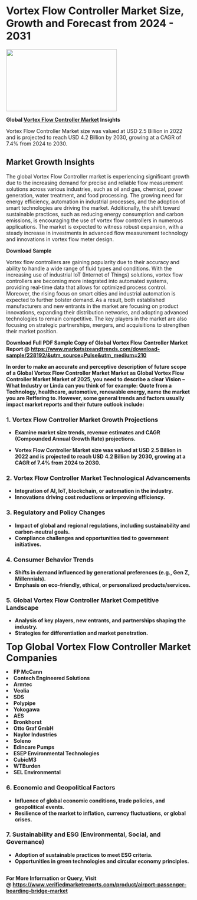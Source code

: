 <H1>Vortex Flow Controller Market Size, Growth and Forecast from 2024 - 2031</H1><img class="aligncenter size-medium wp-image-584254" src="https://thirdeyenews.in/wp-content/uploads/2024/09/Global-Market-Research-300x168.jpeg" alt="" width="300" height="168" /><p><strong>Global&nbsp;<a href="https://www.marketsizeandtrends.com/download-sample/228192/&amp;utm_source=Pulse&amp;utm_medium=210">Vortex Flow Controller Market</a> Insights</strong></p><p>Vortex Flow Controller Market size was valued at USD 2.5 Billion in 2022 and is projected to reach USD 4.2 Billion by 2030, growing at a CAGR of 7.4% from 2024 to 2030.</p><p><h2>Market Growth Insights</h2> <p>The global Vortex Flow Controller market is experiencing significant growth due to the increasing demand for precise and reliable flow measurement solutions across various industries, such as oil and gas, chemical, power generation, water treatment, and food processing. The growing need for energy efficiency, automation in industrial processes, and the adoption of smart technologies are driving the market. Additionally, the shift toward sustainable practices, such as reducing energy consumption and carbon emissions, is encouraging the use of vortex flow controllers in numerous applications. The market is expected to witness robust expansion, with a steady increase in investments in advanced flow measurement technology and innovations in vortex flow meter design.</p> <p><strong>Download Sample</strong></p> <p>Vortex flow controllers are gaining popularity due to their accuracy and ability to handle a wide range of fluid types and conditions. With the increasing use of industrial IoT (Internet of Things) solutions, vortex flow controllers are becoming more integrated into automated systems, providing real-time data that allows for optimized process control. Moreover, the rising focus on smart cities and industrial automation is expected to further bolster demand. As a result, both established manufacturers and new entrants in the market are focusing on product innovations, expanding their distribution networks, and adopting advanced technologies to remain competitive. The key players in the market are also focusing on strategic partnerships, mergers, and acquisitions to strengthen their market position. <p><strong></p><p><span class=""><strong>Download Full PDF Sample Copy of Global Vortex Flow Controller Market Report</strong> @ <a href="https://www.marketsizeandtrends.com/download-sample/228192/&amp;utm_source=Pulse&amp;utm_medium=210" target="_blank">https://www.marketsizeandtrends.com/download-sample/228192/&amp;utm_source=Pulse&amp;utm_medium=210</a></span></p><p>In order to make an accurate and perceptive description of future scope of a Global&nbsp;Vortex Flow Controller Market Market as Global&nbsp;Vortex Flow Controller Market Market of 2025, you need to describe a clear Vision &ndash; What Industry or Linda can you think of for example: Quote from a Technology, healthcare, automotive, renewable energy, name the market you are Reffering to. However, some general trends and factors usually impact market reports and their future outlook include:</p><h3>1.&nbsp;<strong>Vortex Flow Controller Market Growth Projections</strong></h3><ul><li>Examine market size trends, revenue estimates and CAGR (Compounded Annual Growth Rate) projections.</li><li><p>Vortex Flow Controller Market size was valued at USD 2.5 Billion in 2022 and is projected to reach USD 4.2 Billion by 2030, growing at a CAGR of 7.4% from 2024 to 2030.</p></li></ul><h3>2.&nbsp;<strong>Vortex Flow Controller Market Technological Advancements</strong></h3><ul><li>Integration of AI, IoT, blockchain, or automation in the industry.</li><li>Innovations driving cost reductions or improving efficiency.</li></ul><h3>3.&nbsp;<strong>Regulatory and Policy Changes</strong></h3><ul><li>Impact of global and regional regulations, including sustainability and carbon-neutral goals.</li><li>Compliance challenges and opportunities tied to government initiatives.</li></ul><h3>4.&nbsp;<strong>Consumer Behavior Trends</strong></h3><ul><li>Shifts in demand influenced by generational preferences (e.g., Gen Z, Millennials).</li><li>Emphasis on eco-friendly, ethical, or personalized products/services.</li></ul><h3>5.&nbsp;<strong>Global Vortex Flow Controller Market Competitive Landscape</strong></h3><ul><li>Analysis of key players, new entrants, and partnerships shaping the industry.</li><li>Strategies for differentiation and market penetration.</li></ul><p data-pm-slice="1 1 []"><span style="color: inherit; font-family: inherit; font-size: 25px;">Top Global Vortex Flow Controller Market Companies</span></p><div class="" data-test-id=""><p><li>FP McCann</li><li> Contech Engineered Solutions</li><li> Armtec</li><li> Veolia</li><li> SDS</li><li> Polypipe</li><li> Yokogawa</li><li> AES</li><li> Bronkhorst</li><li> Otto Graf GmbH</li><li> Naylor Industries</li><li> Soleno</li><li> Edincare Pumps</li><li> ESEP Environmental Technologies</li><li> CubicM3</li><li> WTBurden</li><li> SEL Environmental</li></p></div><h3>6.&nbsp;<strong>Economic and Geopolitical Factors</strong></h3><ul><li>Influence of global economic conditions, trade policies, and geopolitical events.</li><li>Resilience of the market to inflation, currency fluctuations, or global crises.</li></ul><h3>7.&nbsp;<strong>Sustainability and ESG (Environmental, Social, and Governance)</strong></h3><ul><li>Adoption of sustainable practices to meet ESG criteria.</li><li>Opportunities in green technologies and circular economy principles.</li></ul><h2><strong style="font-size: 14px;">For More Information or Query, Visit @&nbsp;</strong><a style="background-color: #ffffff; font-size: 14px;" href="https://www.marketsizeandtrends.com/report/vortex-flow-controller-market/" target="_blank">https://www.verifiedmarketreports.com/product/airport-passenger-boarding-bridge-market</a></h2>
